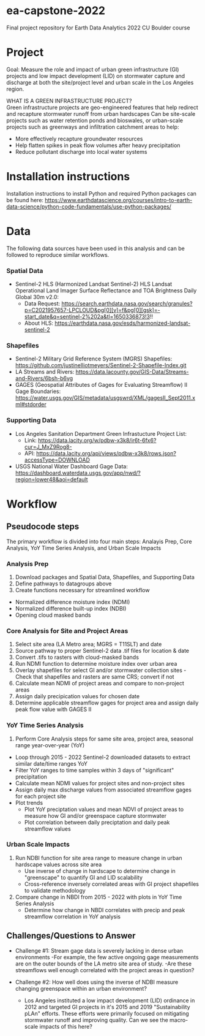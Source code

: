 # ea-capstone-2022
Final project repository for Earth Data Analytics 2022 CU Boulder course


# Project
Goal: Measure the role and impact of urban green infrastructure (GI) projects and low impact development (LID) on stormwater capture and discharge at both the site/project level and urban scale in the Los Angeles region.  

WHAT IS A GREEN INFRASTRUCTURE PROJECT?  
Green infrastructure projects are geo-engineered features that help redirect and recapture stormwater runoff from urban hardscapes 
Can be site-scale projects such as water retention ponds and bioswales, or urban-scale projects such as greenways and infiltration catchment areas to help: 
- More effectively recapture groundwater resources
- Help flatten spikes in peak flow volumes after heavy precipitation
- Reduce pollutant discharge into local water systems 


# Installation instructions
Installation instructions to install Python and required Python packages can be found here: 
https://www.earthdatascience.org/courses/intro-to-earth-data-science/python-code-fundamentals/use-python-packages/


# Data 
The following data sources have been used in this analysis and can be followed to reproduce similar workflows. 

### Spatial Data
- Sentinel-2 HLS (Harmonized Landsat Sentinel-2) HLS Landsat Operational Land Imager Surface Reflectance and TOA Brightness Daily Global 30m v2.0: 
    - Data Request: https://search.earthdata.nasa.gov/search/granules?p=C2021957657-LPCLOUD&pg[0][v]=f&pg[0][gsk]=-start_date&q=sentinel-2%202a&tl=1650336873!3!!
    - About HLS: https://earthdata.nasa.gov/esds/harmonized-landsat-sentinel-2
    
### Shapefiles
- Sentinel-2 Military Grid Reference System (MGRS) Shapefiles: https://github.com/justinelliotmeyers/Sentinel-2-Shapefile-Index.git
- LA Streams and Rivers: https://data.lacounty.gov/GIS-Data/Streams-and-Rivers/6bsh-b6vg
- GAGES (Geospatial Attributes of Gages for Evaluating Streamflow) II Gage Boundaries:  https://water.usgs.gov/GIS/metadata/usgswrd/XML/gagesII_Sept2011.xml#stdorder


### Supporting Data 
- Los Angeles Sanitation Department Green Infrastucture Project List: 
    - Link: https://data.lacity.org/w/pdbw-x3k8/ir6t-6fx6?cur=J_MxZ9Rog8-
    - API: https://data.lacity.org/api/views/pdbw-x3k8/rows.json?accessType=DOWNLOAD
- USGS National Water Dashboard Gage Data: https://dashboard.waterdata.usgs.gov/app/nwd/?region=lower48&aoi=default



# Workflow

## Pseudocode steps
The primary workflow is divided into four main steps: Analayis Prep, Core Analysis, YoY Time Series Analysis, and Urban Scale Impacts 

### Analysis Prep
1. Download packages and Spatial Data, Shapefiles, and Supporting Data 
2. Define pathways to datagroups above 
3. Create functions necessary for streamlined workflow 
 - Normalized difference moisture index (NDMI)
 - Normalized difference built-up index (NDBI)
 - Opening cloud masked bands 
 
### Core Analysis for Site and Project Areas
1. Select site area (LA Metro area; MGRS = T11SLT) and date 
2. Source pathway to proper Sentinel-2 data .tif files for location & date
3. Convert .tifs to rasters with cloud-masked bands
4. Run NDMI function to determine moisture index over urban area
5. Overlay shapefiles for select GI and/or stormwater collection sites
    -Check that shapefiles and rasters are same CRS; convert if not 
6. Calculate mean NDMI of project areas and compare to non-project areas
7. Assign daily precipication values for chosen date
8. Determine applicable streamflow gages for project area and assign daily peak flow value with GAGES II 

### YoY Time Series Analysis  
1. Perform Core Analysis steps for same site area, project area, seasonal range year-over-year (YoY) 
- Loop through 2015 - 2022 Sentinel-2 downloaded datasets to extract similar date/time ranges YoY
- Filter YoY ranges to time samples within 3 days of "significant" precipitation
- Calculate mean NDMI values for project sites and non-project sites 
- Assign daily max discharge values from associated streamflow gages for each project site
- Plot trends
    - Plot YoY preciptation values and mean NDVI of project areas to measure how GI and/or greenspace capture stormwater
    - Plot correlation between daily preciptation and daily peak streamflow values

### Urban Scale Impacts  
1. Run NDBI function for site area range to measure change in urban hardscape values across site area 
    - Use inverse of change in hardscape to determine change in "greenscape" to quantify GI and LID scalability 
    - Cross-reference inversely correlated areas with GI project shapefiles to validate methodology 
2. Compare change in NBDI from 2015 - 2022 with plots in YoY Time Series Analysis
    - Determine how change in NBDI correlates with precip and peak streamflow correlation in YoY analysis 

## Challenges/Questions to Answer 

- Challenge #1: Stream gage data is severely lacking in dense urban environments 
    -For example, the few active ongoing gage measurements are on the outer bounds of the LA metro site area of study.
    -Are these streamflows well enough correlated with the project areas in question? 
   
- Challenge #2: How well does using the inverse of NDBI measure changing greenspace within an urban environment?
    - Los Angeles instituted a low impact development (LID) ordinance in 2012 and targeted GI projects in it's 2015 and 2019 "Sustainability pLAn" efforts. These efforts were primarily focused on mitigating stormwater runoff and improving quality. Can we see the macro-scale impacts of this here? 






